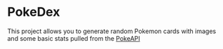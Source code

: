 # PokeDex
This project allows you to generate random Pokemon cards with images and some basic stats pulled from the <a href="https://pokeapi.co/docs/v2">PokeAPI</a>
